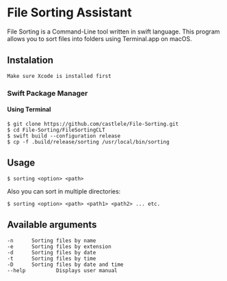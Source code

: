 # File Sorting Assistant

File Sorting is a Command-Line tool written in swift language. This program allows you to sort files into folders using Terminal.app on macOS.

## Instalation

` Make sure Xcode is installed first `

### Swift Package Manager
#### Using Terminal
```
$ git clone https://github.com/castlele/File-Sorting.git
$ cd File-Sorting/FileSortingCLT
$ swift build --configuration release
$ cp -f .build/release/sorting /usr/local/bin/sorting
```
## Usage
```
$ sorting <option> <path>
```
Also you can sort in multiple directories:
```
$ sorting <option> <path> <path1> <path2> ... etc.
```
## Available arguments
```
-n		Sorting files by name
-e		Sorting files by extension
-d		Sorting files by date
-t		Sorting files by time
-D		Sorting files by date and time
--help	        Displays user manual
```
